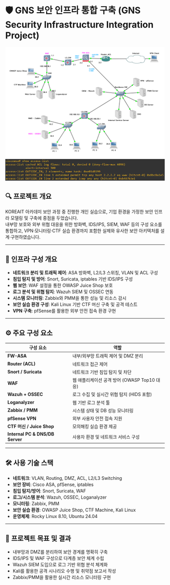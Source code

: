 # 🛡️ GNS 보안 인프라 통합 구축 (GNS Security Infrastructure Integration Project)


![GNS 포폴](https://github.com/whathekim/GNSArchitecture/raw/main/GNS%20%ED%8F%AC%ED%8F%B4.PNG)
![GNS ASAv 정책](https://github.com/whathekim/GNSArchitecture/raw/main/GNS%20ASAv%20%EC%A0%95%EC%B1%85.PNG)


## 🔍 프로젝트 개요  
KOREAIT 아카데미 보안 과정 중 진행한 개인 실습으로, 기업 환경을 가정한 보안 인프라 모델링 및 구축에 중점을 두었습니다.  
내부망 보호와 외부 위협 대응을 위한 방화벽, IDS/IPS, SIEM, WAF 등의 구성 요소를 통합하고, VPN·모니터링·CTF 실습 환경까지 포함한 실제와 유사한 보안 아키텍처를 설계·구현하였습니다.

---

## 🧩 인프라 구성 개요

- **네트워크 분리 및 트래픽 제어**: ASA 방화벽, L2/L3 스위칭, VLAN 및 ACL 구성
- **침입 탐지 및 방어**: Snort, Suricata, iptables 기반 IDS/IPS 구성
- **웹 보안**: WAF 설정을 통한 OWASP Juice Shop 보호
- **로그 분석 및 위협 탐지**: Wazuh SIEM 및 OSSEC 연동
- **시스템 모니터링**: Zabbix와 PMM을 통한 성능 및 리소스 감시
- **보안 실습 환경 구성**: Kali Linux 기반 CTF 머신 구축 및 공격 테스트
- **VPN 구축**: pfSense를 활용한 외부 안전 접속 환경 구현

---

## ⚙️ 주요 구성 요소

| 구성 요소 | 역할 |
|-----------|------|
| **FW-ASA** | 내부/외부망 트래픽 제어 및 DMZ 분리 |
| **Router (ACL)** | 네트워크 접근 제어 |
| **Snort / Suricata** | 네트워크 기반 침입 탐지 및 차단 |
| **WAF** | 웹 애플리케이션 공격 방어 (OWASP Top10 대응) |
| **Wazuh + OSSEC** | 로그 수집 및 실시간 위협 탐지 (HIDS 포함) |
| **Loganalyzer** | 웹 기반 로그 분석 툴 |
| **Zabbix / PMM** | 시스템 상태 및 DB 성능 모니터링 |
| **pfSense VPN** | 외부 사용자 안전 접속 지원 |
| **CTF 머신 / Juice Shop** | 모의해킹 실습 환경 제공 |
| **Internal PC & DNS/DB Server** | 사용자 환경 및 네트워크 서비스 구성 |

---

## 🛠️ 사용 기술 스택

- **네트워크**: VLAN, Routing, DMZ, ACL, L2/L3 Switching  
- **보안 장비**: Cisco ASA, pfSense, iptables  
- **침입 탐지/방어**: Snort, Suricata, WAF  
- **로그/시스템 분석**: Wazuh, OSSEC, Loganalyzer  
- **모니터링**: Zabbix, PMM  
- **보안 실습 환경**: OWASP Juice Shop, CTF Machine, Kali Linux  
- **운영체제**: Rocky Linux 8.10, Ubuntu 24.04

---

## 🎯 프로젝트 목표 및 결과

- 내부망과 DMZ를 분리하여 보안 경계를 명확히 구축  
- IDS/IPS 및 WAF 구성으로 다계층 보안 체계 수립  
- Wazuh SIEM 도입으로 로그 기반 위협 분석 체계화  
- Kali를 활용한 공격 시나리오 수행 및 취약점 보고서 작성  
- Zabbix/PMM을 활용한 실시간 리소스 모니터링 구현  


